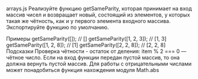 arrays.js
Реализуйте функцию getSameParity, которая принимает на вход массив чисел и возвращает новый, состоящий из элементов, у которых такая же чётность, как и у первого элемента входного массива. Экспортируйте функцию по умолчанию.

Примеры
getSameParity([]);        // []
getSameParity([1, 2, 3]); // [1, 3]
getSameParity([1, 2, 8]); // [1]
getSameParity([2, 2, 8]); // [2, 2, 8]
Подсказки
Проверка чётности - остаток от деления: item % 2 === 0 — чётное число.
Если на вход функции передан пустой массив, то она должна вернуть пустой массив.
Для работы с отрицательными числами может понадобиться функция нахождения модуля Math.abs